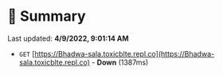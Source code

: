 # 📖 Summary
Last updated: **4/9/2022, 9:01:14 AM**

- `GET` [https://Bhadwa-sala.toxicblte.repl.co](https://Bhadwa-sala.toxicblte.repl.co) - **Down** (1387ms)
